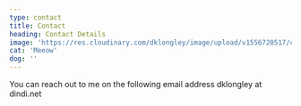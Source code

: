 ```yaml
---
type: contact
title: Contact
heading: Contact Details
image: 'https://res.cloudinary.com/dklongley/image/upload/v1556720517/chart.png'
cat: 'Meeow'
dog: ''
---
```

You can reach out to me on  the following email address dklongley at dindi.net
